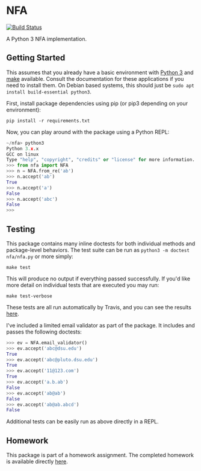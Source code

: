 NFA
===

[![Build Status](https://travis-ci.org/jncraton/nfa.svg?branch=master)](https://travis-ci.org/jncraton/nfa)

A Python 3 NFA implementation.

Getting Started
---------------

This assumes that you already have a basic environment with [Python 3](https://www.python.org/) and [make](https://www.gnu.org/software/make/) available. Consult the documentation for these applications if you need to install them. On Debian based systems, this should just be `sudo apt install build-essential python3`.

First, install package dependencies using pip (or pip3 depending on your environment):

`pip install -r requirements.txt`

Now, you can play around with the package using a Python REPL:

```python
~/nfa> python3
Python 3.x.x
GCC on linux
Type "help", "copyright", "credits" or "license" for more information.
>>> from nfa import NFA
>>> n = NFA.from_re('ab')
>>> n.accept('ab')
True
>>> n.accept('a')
False
>>> n.accept('abc')
False
>>> 
```

Testing
-------

This package contains many inline doctests for both individual methods and package-level behaviors. The test suite can be run as `python3 -m doctest nfa/nfa.py` or more simply:

```
make test
```

This will produce no output if everything passed successfully. If you'd like more detail on individual tests that are executed you may run:

```
make test-verbose
```

These tests are all run automatically by Travis, and you can see the results [here](https://travis-ci.org/jncraton/nfa).

I've included a limited email validator as part of the package. It includes and passes the following doctests:

```python
>>> ev = NFA.email_validator()
>>> ev.accept('abc@dsu.edu')
True
>>> ev.accept('abc@pluto.dsu.edu')
True
>>> ev.accept('11@123.com')
True
>>> ev.accept('a.b.ab')
False
>>> ev.accept('ab@ab')
False
>>> ev.accept('ab@ab.abcd')
False
```

Additional tests can be easily run as above directly in a REPL.

Homework
--------

This package is part of a homework assignment. The completed homework is available directly [here](https://rawgit.com/jncraton/nfa/master/hw1.html).


